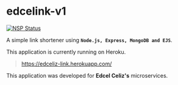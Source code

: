 # edcelink-v1

[![NSP Status](https://nodesecurity.io/orgs/edcel-celiz/projects/0bbc06e6-6bca-4744-9212-b25bb95063ce/badge)](https://nodesecurity.io/orgs/edcel-celiz/projects/0bbc06e6-6bca-4744-9212-b25bb95063ce)

A simple link shortener using **`Node.js, Express, MongoDB and EJS`**.

This application is currently running on Heroku.

> https://edceliz-link.herokuapp.com/

This application was developed for **Edcel Celiz's** microservices.
